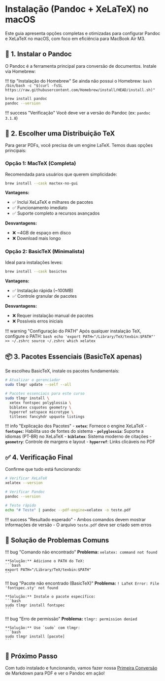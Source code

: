 # Instalação (Pandoc + XeLaTeX) no macOS

Este guia apresenta opções completas e otimizadas para configurar Pandoc e XeLaTeX no macOS, com foco em eficiência para MacBook Air M3.

## 🍺 1. Instalar o Pandoc

O Pandoc é a ferramenta principal para conversão de documentos. Instale via Homebrew:

!!! tip "Instalação do Homebrew"
    Se ainda não possui o Homebrew:
    ```bash
    /bin/bash -c "$(curl -fsSL https://raw.githubusercontent.com/Homebrew/install/HEAD/install.sh)"
    ```

```bash
brew install pandoc
pandoc --version
```

!!! success "Verificação"
    Você deve ver a versão do Pandoc (ex: `pandoc 3.1.8`)

## 📄 2. Escolher uma Distribuição TeX

Para gerar PDFs, você precisa de um engine LaTeX. Temos duas opções principais:

### Opção 1: MacTeX (Completa)
Recomendada para usuários que querem simplicidade:

```bash
brew install --cask mactex-no-gui
```

**Vantagens:**
- ✅ Inclui XeLaTeX e milhares de pacotes
- ✅ Funcionamento imediato
- ✅ Suporte completo a recursos avançados

**Desvantagens:**
- ❌ ~4GB de espaço em disco
- ❌ Download mais longo

### Opção 2: BasicTeX (Minimalista)
Ideal para instalações leves:

```bash
brew install --cask basictex
```

**Vantagens:**
- ✅ Instalação rápida (~100MB)
- ✅ Controle granular de pacotes

**Desvantagens:**
- ❌ Requer instalação manual de pacotes
- ❌ Possíveis erros iniciais

!!! warning "Configuração do PATH"
    Após qualquer instalação TeX, configure o PATH:
    ```bash
    echo 'export PATH="/Library/TeX/texbin:$PATH"' >> ~/.zshrc
    source ~/.zshrc
    which xelatex
    ```

## 📦 3. Pacotes Essenciais (BasicTeX apenas)

Se escolheu BasicTeX, instale os pacotes fundamentais:

```bash
# Atualizar o gerenciador
sudo tlmgr update --self --all

# Pacotes essenciais para este curso
sudo tlmgr install \
  xetex fontspec polyglossia \
  biblatex csquotes geometry \
  hyperref setspace microtype \
  titlesec fancyhdr upquote listings
```

!!! info "Explicação dos Pacotes"
    - **`xetex`**: Fornece o engine XeLaTeX
    - **`fontspec`**: Habilita uso de fontes do sistema
    - **`polyglossia`**: Suporte a idiomas (PT-BR) no XeLaTeX
    - **`biblatex`**: Sistema moderno de citações
    - **`geometry`**: Controle de margens e layout
    - **`hyperref`**: Links clicáveis no PDF

## ✅ 4. Verificação Final

Confirme que tudo está funcionando:

```bash
# Verificar XeLaTeX
xelatex --version

# Verificar Pandoc
pandoc --version

# Teste rápido
echo "# Teste" | pandoc --pdf-engine=xelatex -o teste.pdf
```

!!! success "Resultado esperado"
    - Ambos comandos devem mostrar informações de versão
    - O arquivo `teste.pdf` deve ser criado sem erros

## 🚨 Solução de Problemas Comuns

!!! bug "Comando não encontrado"
    **Problema:** `xelatex: command not found`
    
    **Solução:** Adicione o PATH do TeX:
    ```bash
    export PATH="/Library/TeX/texbin:$PATH"
    ```

!!! bug "Pacote não encontrado (BasicTeX)"
    **Problema:** `! LaTeX Error: File 'fontspec.sty' not found`
    
    **Solução:** Instale o pacote específico:
    ```bash
    sudo tlmgr install fontspec
    ```

!!! bug "Erro de permissão"
    **Problema:** `tlmgr: permission denied`
    
    **Solução:** Use `sudo` com tlmgr:
    ```bash
    sudo tlmgr install [pacote]
    ```

## 🚀 Próximo Passo

Com tudo instalado e funcionando, vamos fazer nossa [Primeira Conversão](02-primeira-conversao.md) de Markdown para PDF e ver o Pandoc em ação!